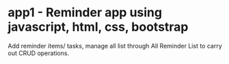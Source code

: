 # app1 - Reminder app using javascript, html, css, bootstrap

Add reminder items/ tasks, manage all list through All Reminder List to carry out CRUD operations.
